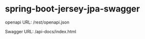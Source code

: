 # spring-boot-jersey-jpa-swagger

openapi URL: /rest/openapi.json

Swagger URL: /api-docs/index.html
